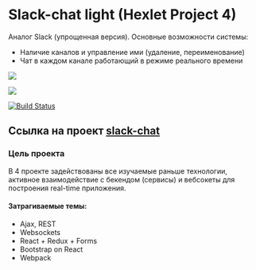 # Slack-chat light (Hexlet Project 4)

Аналог Slack (упрощенная версия). 
Основные возможности системы:

* Наличие каналов и управление ими (удаление, переименование)
* Чат в каждом канале работающий в режиме реального времени

<a href="https://codeclimate.com/github/codeclimate/codeclimate/maintainability"><img src="https://api.codeclimate.com/v1/badges/a99a88d28ad37a79dbf6/maintainability" /></a>

<a href="https://codeclimate.com/github/codeclimate/codeclimate/test_coverage"><img src="https://api.codeclimate.com/v1/badges/a99a88d28ad37a79dbf6/test_coverage" /></a>

[![Build Status](https://travis-ci.org/anka1928/project-lvl4-s415.svg?branch=master)](https://travis-ci.org/anka1928/project-lvl4-s415)


## Ссылка на проект [slack-chat](https://light-chat-anka1928.herokuapp.com/)

### Цель проекта
В 4 проекте задействованы все изучаемые раньше технологии, активное взаимодействие с бекендом (сервисы) и вебсокеты для построения real-time приложения.

#### Затрагиваемые темы:

* Ajax, REST
* Websockets
* React + Redux + Forms
* Bootstrap on React
* Webpack


